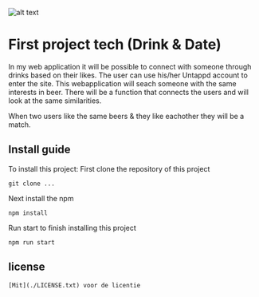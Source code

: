 ![alt text](../static/logo.png)
# First project tech (Drink & Date)
In my web application it will be possible to connect with someone through drinks based on their likes.
The user can use his/her Untappd account to enter the site. This webapplication will seach someone with the same interests in beer.
There will be a function that connects the users and will look at the same similarities.

When two users like the same beers & they like eachother they will be a match.

## Install guide
To install this project:
First clone the repository of this project
```
git clone ...
```

Next install the npm
```
npm install
```

Run start to finish installing this project
```
npm run start
```

## license
```
[Mit](./LICENSE.txt) voor de licentie
```
